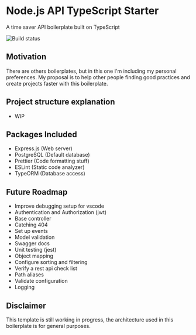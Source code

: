 # Node.js API TypeScript Starter

A time saver API boilerplate built on TypeScript

![Build status](https://travis-ci.com/escalonc/nodejs-api-typescript-starter.svg?branch=master)

## Motivation

There are others boilerplates, but in this one I'm including my personal preferences. My proposal is to help other people finding good practices and create projects faster with this boilerplate.

## Project structure explanation

- WIP

## Packages Included

- Express.js (Web server)
- PostgreSQL (Default database)
- Prettier (Code formatting stuff)
- ESLint (Static code analyzer)
- TypeORM (Database access)

## Future Roadmap

- Improve debugging setup for vscode
- Authentication and Authorization (jwt)
- Base controller
- Catching 404
- Set up events
- Model validation
- Swagger docs
- Unit testing (jest)
- Object mapping
- Configure sorting and filtering
- Verify a rest api check list
- Path aliases
- Validate configuration
- Logging

## Disclaimer

This template is still working in progress,
the architecture used in this boilerplate is for general purposes.
